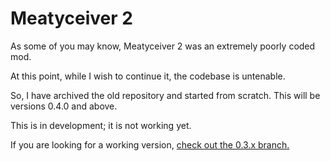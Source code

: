 # Meatyceiver 2

As some of you may know, Meatyceiver 2 was an extremely poorly coded mod.

At this point, while I wish to continue it, the codebase is untenable.

So, I have archived the old repository and started from scratch. This will be versions 0.4.0 and above.

This is in development; it is not working yet.

If you are looking for a working version, [check out the 0.3.x branch.](https://github.com/potatoes1286/Meatyceiver2-Redux/tree/0.3.x)
